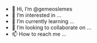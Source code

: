- 👋 Hi, I’m @gemeoslemes
- 👀 I’m interested in ...
- 🌱 I’m currently learning ...
- 💞️ I’m looking to collaborate on ...
- 📫 How to reach me ...

<!---
gemeoslemes/gemeoslemes is a ✨ special ✨ repository because its `README.md` (this file) appears on your GitHub profile.
You can click the Preview link to take a look at your changes.
--->
